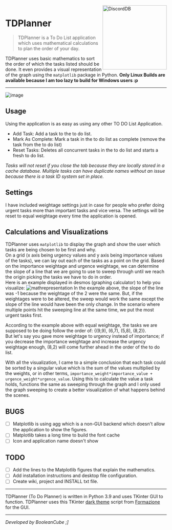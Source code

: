 <img align="right" src="https://user-images.githubusercontent.com/47650058/188333432-c3aeb596-5090-4b74-9a5e-f5957bfb6acf.png" alt="DiscordDB" height="200" width="200">

# TDPlanner
> TDPlanner is a To Do List application which uses mathematical calculations to plan the order of your day.

TDPlanner uses basic mathematics to sort the order of which the tasks listed should be done. It even provides a visual representation of the graph using the `matplotlib` package in Python. **Only Linux Builds are available because I am too lazy to build for Windows users :p**

---

![image](https://user-images.githubusercontent.com/47650058/188777357-a02f5d56-0516-48e7-b759-b87cd0034592.png)

## Usage
Using the application is as easy as using any other TO DO List Application.
- Add Task: Add a task to the to do list.
- Mark As Complete: Mark a task in the to do list as complete (remove the task from the to do list)
- Reset Tasks: Deletes all concurrent tasks in the to do list and starts a fresh to do list.

*Tasks will not reset if you close the tab because they are locally stored in a cache database. Multiple tasks can have duplicate names without an issue because there is a task ID system set in place.*

## Settings
I have included weightage settings just in case for people who prefer doing urgent tasks more than important tasks and vice versa. The settings will be reset to equal weightage every time the application is opened.

## Calculations and Visualizations
TDPlanner uses `matplotlib` to display the graph and show the user which tasks are being chosen to be first and why. <br>
On a grid (x axis being urgency values and y axis being importance values of the tasks), we can lay out each of the tasks as a point on the grid. Based on the importance weightage and urgence weightage, we can determine the slope of a line that we are going to use to sweep through until we reach the origin picking the tasks we have to do in order. <br>
Here is an example displayed in desmos (graphing calculator) to help you visualize:
![mathrepresentation](https://user-images.githubusercontent.com/47650058/188779468-553bb0f6-6f30-42c2-a84f-d0e1e8480b9b.gif)
In the example above, the slope of the line was -1 because the weightage of the 2 were the same. But, if the weightages were to be altered, the sweep would work the same except the slope of the line would have been the only change. In the scenario where multiple points hit the sweeping line at the same time, we put the most urgent tasks first.

According to the example above with equal weightage, the tasks we are supposed to be doing follow the order of: {(9,9), (6,7), (5,8), (8,2)}. <br>
But let's say you gave more weightage to urgency instead of importance; if you decrease the importance weightage and increase the urgency weightage enough, (8,2) will come further ahead in the order of the to do list.

With all the visualization, I came to a simple conclusion that each task could be sorted by a singular value which is the sum of the values multiplied by the weights, or in other terms, `importance_weight*importance_value + urgence_weight*urgence_value`. Using this to calculate the value a task holds, functions the same as sweeping through the graph and I only used the graph sweeping to create a better visualization of what happens behind the scenes.

## BUGS
- [ ] Matplotlib is using agg which is a non-GUI backend which doesn't allow the application to show the figures.
- [ ] Matplotlib takes a long time to build the font cache
- [ ] Icon and application name doesn't show

## TODO
- [ ] Add the lines to the Matplotlib figures that explain the mathematics.
- [ ] Add installation instructions and desktop file configuration.
- [ ] Create wiki, project and INSTALL txt file.

----

TDPlanner (To Do Planner) is written in Python 3.9 and uses TKinter GUI to function. TDPlanner uses this TKinter [dark theme](https://github.com/formazione/tkinter_dark_theme) script from [Formazione](https://github.com/formazione) for the GUI.

----

*Developed by BooleanCube ;]*
